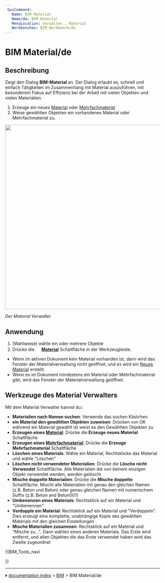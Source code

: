 ```yaml
---
 GuiCommand:
   Name: BIM Material
   Name/de: BIM Material
   MenuLocation: Verwalten , Material
   Workbenches: BIM_Workbench/de
---
```


# BIM Material/de



## Beschreibung

Zeigt den Dialog **BIM-Material** an. Der Dialog erlaubt es, schnell und einfach Tätigkeiten im Zusammenhang mit Material auszuführen, mit besonderem Fokus auf Effizienz bei der Arbeit mit vielen Objekten und vielen Materialien.

1.  Erzeuge ein neues [Material](Arch_SetMaterial/de.md) oder [Mehrfachmaterial](Arch_MultiMaterial/de.md)
2.  Weise gewählten Objekten ein vorhandenes Material oder Mehrfachmaterial zu.

<img alt="" src=images/BIM_materials_screenshot.png  style="width:600px;">



*Der Material Verwalter*



## Anwendung

1.  (Wahlweise) wähle ein oder mehrere Objekte
2.  Drücke die **<img src="images/BIM_Material.svg" width=16px> [Material](BIM_Material/de.md)** Schaltfläche in der Werkzeugleiste.

-   Wenn im aktiven Dokument kein Material vorhanden ist, dann wird das Fenster der Materialverwaltung nicht geöffnet, und es wird ein [Neues Material](Arch_SetMaterial/de.md) erstellt.
-   Wenn es im Dokument mindestens ein Material oder Mehrfachmaterial gibt, wird das Fenster der Materialverwaltung geöffnet.



## Werkzeuge des Material Verwalters 

Mit dem Material Verwalter kannst du::

-   **Materialien nach Namen suchen**: Verwende das suchen Kästchen
-   **ein Material den gewählten Objekten zuweisen**: Drücken von OK während ein Material gewählt ist weist es den Gewählten Objekten zu
-   **Erzeugen eines [Material](Arch_SetMaterial/de.md)**: Drücke die **Erzeuge neues Material** Schaltfläche
-   **Erzeugen eines [Mehrfachmaterial](Arch_MultiMaterial/de.md)**: Drücke die **Erzeuge Mehrfachmaterial** Schaltfläche
-   **Löschen eines Materials**: Wähle ein Material, Rechtsklicke das Material und wähle \"Löschen\"
-   **Löschen nicht verwendeter Materialien**: Drücke die **Lösche nicht Verwendet** Schaltfläche. Alle Materialien die von keinem einzigen Objekt verwendet werden, werden gelöscht
-   **Mische doppelte Materialien**: Drücke die **Mische doppelte** Schaltfläche. Mischt alle Materialien mit genau den gleichen Namen (z.B. Beton und Beton) oder genau gleichen Namen mit numerischem Suffix (z.B. Beton and Beton001)
-   **Umbenennen eines Materials**: Rechtsklick auf ein Material und \"Umbenennen\"
-   **Verdopple ein Material**: Rechtsklick auf ein Material und \"Verdoppeln\". Dies erzeugt eine komplette, unabhängige Kopie des gewählten Materials mit den gleichen Einstellungen
-   **Mische Materialien zusammen**: Rechtsklick auf ein Material und \"Mische zu\...\", Dann wählen eines anderen Materials. Das Erste wird entfernt, und allen Objekten die das Erste verwendet haben wird das Zweite zugeordnet





{{BIM_Tools_navi

}}



---
⏵ [documentation index](../README.md) > [BIM](BIM_Workbench.md) > BIM Material/de
